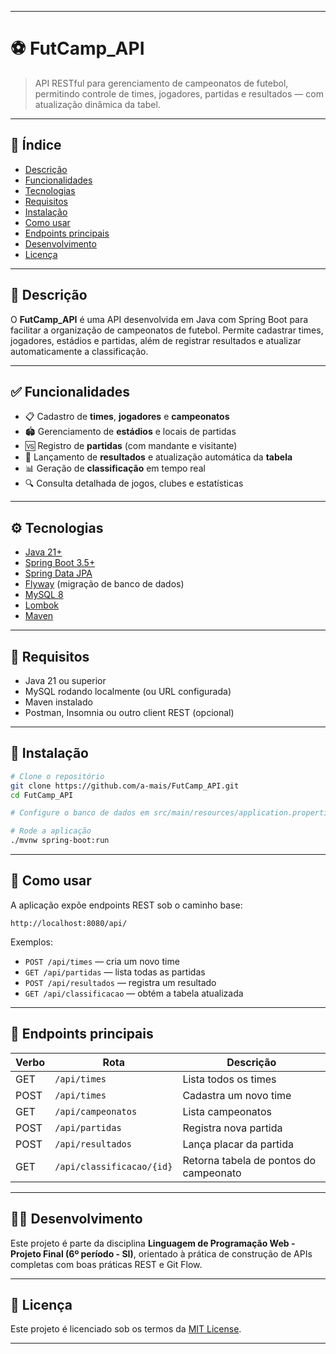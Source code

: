 
---

# ⚽ FutCamp\_API

> API RESTful para gerenciamento de campeonatos de futebol, permitindo controle de times, jogadores, partidas e resultados — com atualização dinâmica da tabel.

---

## 📌 Índice

* [Descrição](#descrição)
* [Funcionalidades](#funcionalidades)
* [Tecnologias](#tecnologias)
* [Requisitos](#requisitos)
* [Instalação](#instalação)
* [Como usar](#como-usar)
* [Endpoints principais](#endpoints-principais)
* [Desenvolvimento](#desenvolvimento)
* [Licença](#licença)

---

## 📖 Descrição

O **FutCamp\_API** é uma API desenvolvida em Java com Spring Boot para facilitar a organização de campeonatos de futebol. Permite cadastrar times, jogadores, estádios e partidas, além de registrar resultados e atualizar automaticamente a classificação.

---

## ✅ Funcionalidades

* 📋 Cadastro de **times**, **jogadores** e **campeonatos**
* 🏟️ Gerenciamento de **estádios** e locais de partidas
* 🆚 Registro de **partidas** (com mandante e visitante)
* 🥅 Lançamento de **resultados** e atualização automática da **tabela**
* 📊 Geração de **classificação** em tempo real
* 🔍 Consulta detalhada de jogos, clubes e estatísticas

---

## ⚙️ Tecnologias

* [Java 21+](https://www.oracle.com/br/java/)
* [Spring Boot 3.5+](https://spring.io/projects/spring-boot)
* [Spring Data JPA](https://spring.io/projects/spring-data-jpa)
* [Flyway](https://flywaydb.org/) (migração de banco de dados)
* [MySQL 8](https://www.mysql.com/)
* [Lombok](https://projectlombok.org/)
* [Maven](https://maven.apache.org/)

---

## 🧰 Requisitos

* Java 21 ou superior
* MySQL rodando localmente (ou URL configurada)
* Maven instalado
* Postman, Insomnia ou outro client REST (opcional)

---

## 🚀 Instalação

```bash
# Clone o repositório
git clone https://github.com/a-mais/FutCamp_API.git
cd FutCamp_API

# Configure o banco de dados em src/main/resources/application.properties

# Rode a aplicação
./mvnw spring-boot:run
```

---

## 🧪 Como usar

A aplicação expõe endpoints REST sob o caminho base:

```
http://localhost:8080/api/
```

Exemplos:

* `POST /api/times` — cria um novo time
* `GET /api/partidas` — lista todas as partidas
* `POST /api/resultados` — registra um resultado
* `GET /api/classificacao` — obtém a tabela atualizada

---

## 🔗 Endpoints principais

| Verbo | Rota                      | Descrição                              |
| ----- | ------------------------- | -------------------------------------- |
| GET   | `/api/times`              | Lista todos os times                   |
| POST  | `/api/times`              | Cadastra um novo time                  |
| GET   | `/api/campeonatos`        | Lista campeonatos                      |
| POST  | `/api/partidas`           | Registra nova partida                  |
| POST  | `/api/resultados`         | Lança placar da partida                |
| GET   | `/api/classificacao/{id}` | Retorna tabela de pontos do campeonato |

---

## 👨‍💻 Desenvolvimento

Este projeto é parte da disciplina **Linguagem de Programação Web - Projeto Final (6º período - SI)**, orientado à prática de construção de APIs completas com boas práticas REST e Git Flow.

---

## 📄 Licença

Este projeto é licenciado sob os termos da [MIT License](LICENSE).

---
